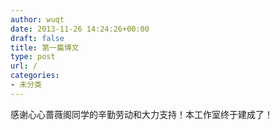 ```yaml
---
author: wuqt
date: 2013-11-26 14:24:26+00:00
draft: false
title: 第一篇博文
type: post
url: /
categories:
- 未分类
---
```


感谢心心蔷薇阁同学的辛勤劳动和大力支持！本工作室终于建成了！

